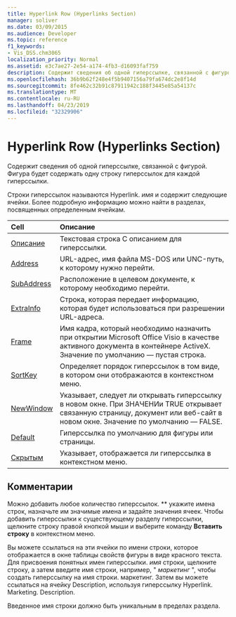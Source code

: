 ```yaml
---
title: Hyperlink Row (Hyperlinks Section)
manager: soliver
ms.date: 03/09/2015
ms.audience: Developer
ms.topic: reference
f1_keywords:
- Vis_DSS.chm3065
localization_priority: Normal
ms.assetid: e3c7ae27-2e54-a174-4fb3-d16093faf759
description: Содержит сведения об одной гиперссылке, связанной с фигурой. Фигура будет содержать одну строку гиперссылок для каждой гиперссылки.
ms.openlocfilehash: 36b9b62f248e4f5b9407156a79fa674dc2e8f14d
ms.sourcegitcommit: 8fe462c32b91c87911942c188f3445e85a54137c
ms.translationtype: MT
ms.contentlocale: ru-RU
ms.lasthandoff: 04/23/2019
ms.locfileid: "32329906"
---
```

# <a name="hyperlink-row-hyperlinks-section"></a>Hyperlink Row (Hyperlinks Section)

Содержит сведения об одной гиперссылке, связанной с фигурой. Фигура будет содержать одну строку гиперссылок для каждой гиперссылки.
  
Строки гиперссылок называются Hyperlink. *имя* и содержит следующие ячейки. Более подробную информацию можно найти в разделах, посвященных определенным ячейкам. 
  
|**Cell**|**Описание**|
|:-----|:-----|
|[Описание](description-cell-hyperlinks-section.md) <br/> |Текстовая строка С описанием для гиперссылки.  <br/> |
|[Address](address-cell-hyperlinks-section.md) <br/> |URL-адрес, имя файла MS-DOS или UNC-путь, к которому нужно перейти.  <br/> |
|[SubAddress](subaddress-cell-hyperlinks-section.md) <br/> |Расположение в целевом документе, к которому необходимо перейти.  <br/> |
|[ExtraInfo](extrainfo-cell-hyperlinks-section.md) <br/> |Строка, которая передает информацию, которая будет использоваться при разрешении URL-адреса.  <br/> |
|[Frame](frame-cell-hyperlinks-section.md) <br/> |Имя кадра, который необходимо назначить при открытии Microsoft Office Visio в качестве активного документа в контейнере ActiveX. Значение по умолчанию — пустая строка.  <br/> |
|[SortKey](sortkey-cell-hyperlinks-section.md) <br/> |Определяет порядок гиперссылок в том виде, в котором они отображаются в контекстном меню.  <br/> |
|[NewWindow](newwindow-cell-hyperlinks-section.md) <br/> |Указывает, следует ли открывать гиперссылку в новом окне. При ЗНАЧЕНИи TRUE открывает связанную страницу, документ или веб-сайт в новом окне. Значение по умолчанию — FALSE.  <br/> |
|[Default](default-cell-hyperlinks-section.md) <br/> |Гиперссылка по умолчанию для фигуры или страницы.  <br/> |
|[Скрытым](invisible-cell-hyperlinks-section.md) <br/> |Указывает, отображается ли гиперссылка в контекстном меню.  <br/> |
   
## <a name="remarks"></a>Комментарии

 Можно добавить любое количество гиперссылок.  ** укажите имена строк, назначьте им значимые имена и задайте значения ячеек. Чтобы добавить гиперссылки к существующему разделу гиперссылки, щелкните строку правой кнопкой мыши и выберите команду **Вставить строку** в контекстном меню. 
  
Вы можете ссылаться на эти ячейки по имени строки, которое отображается в окне таблицы свойств фигуры в виде красного текста. Для присвоения понятных имен гиперссылки. *имя* строки, щелкните строку, а затем введите имя строки, например, " *маркетинг* ", чтобы создать гиперссылку на имя строки. маркетинг. Затем вы можете ссылаться на ячейку Description, используя гиперссылку Hyperlink. Marketing. Description. 
  
Введенное имя строки должно быть уникальным в пределах раздела.
  

